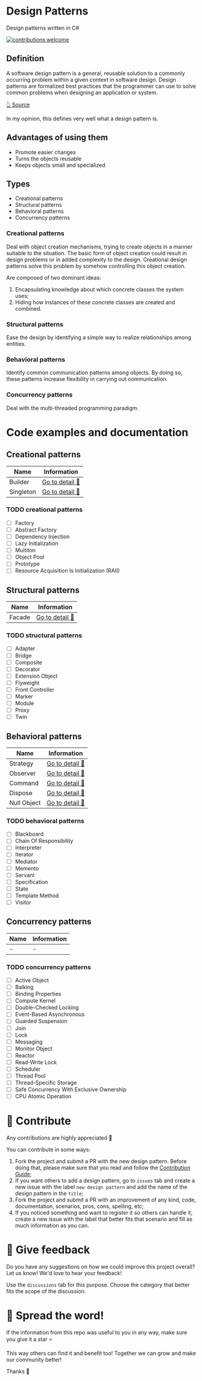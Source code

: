 # Design Patterns

Design patterns written in C#

[![contributions welcome](https://img.shields.io/badge/contributions-welcome-brightgreen.svg?style=flat)](./CONTRIBUTING.md)

## Definition

A software design pattern is a general, reusable solution to a commonly occurring problem within a given context in software design. 
Design patterns are formalized best practices that the programmer can use to solve common problems when designing an application or system.

[👆 Source](https://en.wikipedia.org/wiki/Software_design_pattern)

In my opinion, this defines very well what a design pattern is.

## Advantages of using them

- Promote easier changes
- Turns the objects reusable
- Keeps objects small and specialized

## Types

- Creational patterns
- Structural patterns
- Behavioral patterns
- Concurrency patterns

### Creational patterns

Deal with object creation mechanisms, trying to create objects in a manner suitable to the situation. The basic form of object creation could result in design problems or in added complexity to the design. Creational design patterns solve this problem by somehow controlling this object creation.

Are composed of two dominant ideas:
1. Encapsulating knowledge about which concrete classes the system uses;
1. Hiding how instances of these concrete classes are created and combined.

### Structural patterns

Ease the design by identifying a simple way to realize relationships among entities. 

### Behavioral patterns

Identify common communication patterns among objects. By doing so, these patterns increase flexibility in carrying out communication. 

### Concurrency patterns

Deal with the multi-threaded programming paradigm. 

# Code examples and documentation

## Creational patterns

| Name | Information |
| -- | -- |
| Builder | [Go to detail 📄](./BuilderPattern/README.md) |
| Singleton | [Go to detail 📄](./SingletonPattern/README.md) |

### TODO creational patterns

- [ ] Factory
- [ ] Abstract Factory
- [ ] Dependency Injection
- [ ] Lazy Initialization
- [ ] Multiton
- [ ] Object Pool
- [ ] Prototype
- [ ] Resource Acquisition Is Initialization (RAII)

## Structural patterns

| Name | Information |
| -- | -- |
| Facade | [Go to detail 📄](./FacadePattern/README.md) |

### TODO structural patterns

- [ ] Adapter
- [ ] Bridge
- [ ] Composite
- [ ] Decorator
- [ ] Extension Object
- [ ] Flyweight
- [ ] Front Controller
- [ ] Marker
- [ ] Module
- [ ] Proxy
- [ ] Twin

## Behavioral patterns

| Name | Information |
| -- | -- |
| Strategy | [Go to detail 📄](./StrategyPattern/README.md) |
| Observer | [Go to detail 📄](./ObserverPattern/README.md) |
| Command | [Go to detail 📄](./CommandPattern/README.md) |
| Dispose | [Go to detail 📄](./DisposePattern/README.md) |
| Null Object | [Go to detail 📄](./NullObjectPattern/README.md) |

### TODO behavioral patterns

- [ ] Blackboard
- [ ] Chain Of Responsibility
- [ ] Interpreter
- [ ] Iterator
- [ ] Mediator
- [ ] Memento
- [ ] Servant
- [ ] Specification
- [ ] State
- [ ] Template Method
- [ ] Visitor

## Concurrency patterns

| Name | Information |
| -- | -- |
| - | - |

### TODO concurrency patterns

- [ ] Active Object
- [ ] Balking
- [ ] Binding Properties
- [ ] Compute Kernel
- [ ] Double-Checked Locking
- [ ] Event-Based Asynchronous
- [ ] Guarded Suspension
- [ ] Join
- [ ] Lock
- [ ] Messaging
- [ ] Monitor Object
- [ ] Reactor
- [ ] Read-Write Lock
- [ ] Scheduler
- [ ] Thread Pool
- [ ] Thread-Specific Storage
- [ ] Safe Concurrency With Exclusive Ownership
- [ ] CPU Atomic Operation

# 🤲 Contribute

Any contributions are highly appreciated 🙏

You can contribute in some ways:
1. Fork the project and submit a PR with the new design pattern. Before doing that, please make sure that you read and follow the [Contribution Guide](./CONTRIBUTING.md);
1. If you want others to add a design pattern, go to `issues` tab and create a new issue with the label `new design pattern` and add the name of the design pattern in the `title`;
1. Fork the project and submit a PR with an improvement of any kind, code, documentation, scenarios, pros, cons, spelling, etc;
1. If you noticed something and want to register it so others can handle it, create a new issue with the label that better fits that scenario and fill as much information as you can.

# 📢 Give feedback

Do you have any suggestions on how we could improve this project overall? Let us know! We'd love to hear your feedback!

Use the `discussions` tab for this purpose. Choose the category that better fits the scope of the discussion.

# 🌱 Spread the word!

If the information from this repo was useful to you in any way, make sure you give it a star ⭐

This way others can find it and benefit too! Together we can grow and make our community better!

Thanks 🙏